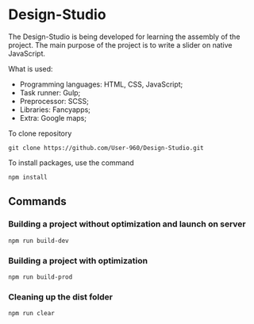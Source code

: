 # Design-Studio

The Design-Studio is being developed for learning the assembly of the project. The main purpose of the project is to write a slider on native JavaScript.

What is used:

- Programming languages: HTML, CSS, JavaScript;
- Task runner: Gulp;
- Preprocessor: SCSS;
- Libraries: Fancyapps;
- Extra: Google maps;

To clone repository

```shell
git clone https://github.com/User-960/Design-Studio.git
```

To install packages, use the command

```shell
npm install
```

## Commands

### Building a project without optimization and launch on server

```shell
npm run build-dev
```

### Building a project with optimization

```shell
npm run build-prod
```

### Cleaning up the dist folder

```shell
npm run clear
```
